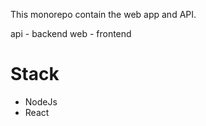 This monorepo contain the web app and API.

api - backend
web - frontend

# Stack

- NodeJs
- React
